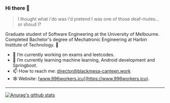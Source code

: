 ### Hi there 👋

> I thought what i'do was i'd pretend I was one of those deaf-mutes... or shoud I?

Graduate student of Software Engineering at the University of Melbourne. Completed Bachelor's degree of Mechatronic Engineering at Harbin Institute of Technology. 🧙

- 🔭 I’m currently working on exams and leetcodes.
- 🌱 I’m currently learning machine learning, Android development and Springboot.
- 📫 How to reach me: director@blackmesa-canteen.work
- 🕸 Website: [www.996workers.icu](https://www.996workers.icu).
---
[![Anurag's github stats](https://github-readme-stats.vercel.app/api?username=Blackmesa-Canteen&show_icons=true&count_private=true)](https://github.com/Blackmesa-Canteen)


